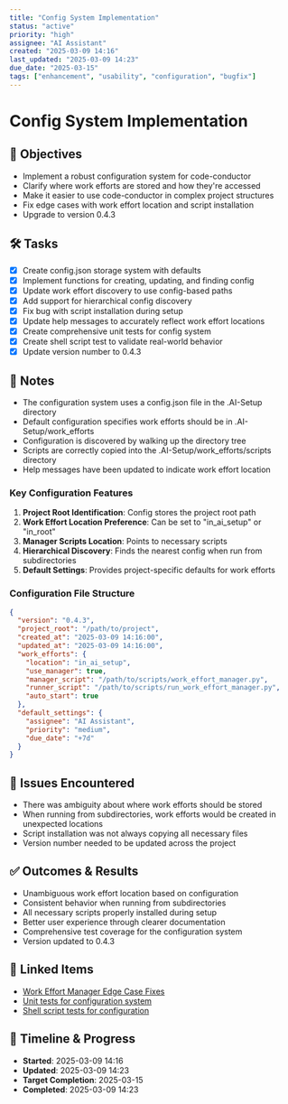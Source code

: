 ```yaml
---
title: "Config System Implementation"
status: "active"
priority: "high"
assignee: "AI Assistant"
created: "2025-03-09 14:16"
last_updated: "2025-03-09 14:23"
due_date: "2025-03-15"
tags: ["enhancement", "usability", "configuration", "bugfix"]
---
```


# Config System Implementation

## 🚩 Objectives
- Implement a robust configuration system for code-conductor
- Clarify where work efforts are stored and how they're accessed
- Make it easier to use code-conductor in complex project structures
- Fix edge cases with work effort location and script installation
- Upgrade to version 0.4.3

## 🛠 Tasks
- [x] Create config.json storage system with defaults
- [x] Implement functions for creating, updating, and finding config
- [x] Update work effort discovery to use config-based paths
- [x] Add support for hierarchical config discovery
- [x] Fix bug with script installation during setup
- [x] Update help messages to accurately reflect work effort locations
- [x] Create comprehensive unit tests for config system
- [x] Create shell script test to validate real-world behavior
- [x] Update version number to 0.4.3

## 📝 Notes
- The configuration system uses a config.json file in the .AI-Setup directory
- Default configuration specifies work efforts should be in .AI-Setup/work_efforts
- Configuration is discovered by walking up the directory tree
- Scripts are correctly copied into the .AI-Setup/work_efforts/scripts directory
- Help messages have been updated to indicate work effort location

### Key Configuration Features
1. **Project Root Identification**: Config stores the project root path
2. **Work Effort Location Preference**: Can be set to "in_ai_setup" or "in_root"
3. **Manager Scripts Location**: Points to necessary scripts
4. **Hierarchical Discovery**: Finds the nearest config when run from subdirectories
5. **Default Settings**: Provides project-specific defaults for work efforts

### Configuration File Structure
```json
{
  "version": "0.4.3",
  "project_root": "/path/to/project",
  "created_at": "2025-03-09 14:16:00",
  "updated_at": "2025-03-09 14:16:00",
  "work_efforts": {
    "location": "in_ai_setup",
    "use_manager": true,
    "manager_script": "/path/to/scripts/work_effort_manager.py",
    "runner_script": "/path/to/scripts/run_work_effort_manager.py",
    "auto_start": true
  },
  "default_settings": {
    "assignee": "AI Assistant",
    "priority": "medium",
    "due_date": "+7d"
  }
}
```

## 🐞 Issues Encountered
- There was ambiguity about where work efforts should be stored
- When running from subdirectories, work efforts would be created in unexpected locations
- Script installation was not always copying all necessary files
- Version number needed to be updated across the project

## ✅ Outcomes & Results
- Unambiguous work effort location based on configuration
- Consistent behavior when running from subdirectories
- All necessary scripts properly installed during setup
- Better user experience through clearer documentation
- Comprehensive test coverage for the configuration system
- Version updated to 0.4.3

## 📌 Linked Items
- [Work Effort Manager Edge Case Fixes](../active/work_effort_manager_fixes.md)
- [Unit tests for configuration system](../../tests/test_config_system.py)
- [Shell script tests for configuration](../../test_config_system.sh)

## 📅 Timeline & Progress
- **Started**: 2025-03-09 14:16
- **Updated**: 2025-03-09 14:23
- **Target Completion**: 2025-03-15
- **Completed**: 2025-03-09 14:23